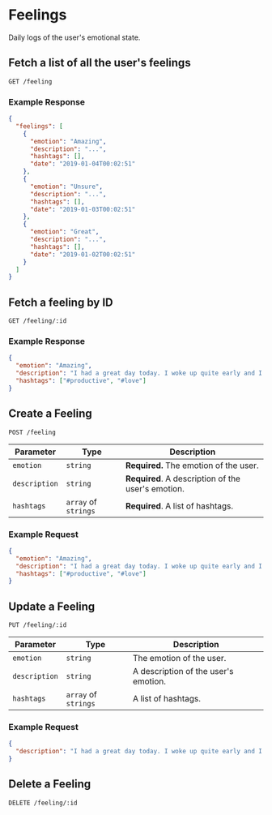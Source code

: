 # Feelings

Daily logs of the user's emotional state.

## Fetch a list of all the user's feelings

`GET /feeling`

### Example Response

```json
{
  "feelings": [
    {
      "emotion": "Amazing",
      "description": "...",
      "hashtags": [],
      "date": "2019-01-04T00:02:51"
    },
    {
      "emotion": "Unsure",
      "description": "...",
      "hashtags": [],
      "date": "2019-01-03T00:02:51"
    },
    {
      "emotion": "Great",
      "description": "...",
      "hashtags": [],
      "date": "2019-01-02T00:02:51"
    }
  ]
}
```

## Fetch a feeling by ID

`GET /feeling/:id`

### Example Response

```json
{
  "emotion": "Amazing",
  "description": "I had a great day today. I woke up quite early and I got a lot of my assignment done. George and I made a tasty meal too, it was nice spending time with him.",
  "hashtags": ["#productive", "#love"]
}
```

## Create a Feeling

`POST /feeling`

| Parameter     | Type                 | Description                                        |
| ------------- | -------------------- | -------------------------------------------------- |
| `emotion`     | `string`             | **Required.** The emotion of the user.             |
| `description` | `string`             | **Required**. A description of the user's emotion. |
| `hashtags`    | `array` of `strings` | **Required**. A list of hashtags.                  |

### Example Request

```json
{
  "emotion": "Amazing",
  "description": "I had a great day today. I woke up quite early and I got a lot of my assignment done. George and I made a tasty meal too, it was nice spending time with him.",
  "hashtags": ["#productive", "#love"]
}
```

## Update a Feeling

`PUT /feeling/:id`

| Parameter     | Type                 | Description                          |
| ------------- | -------------------- | ------------------------------------ |
| `emotion`     | `string`             | The emotion of the user.             |
| `description` | `string`             | A description of the user's emotion. |
| `hashtags`    | `array` of `strings` | A list of hashtags.                  |

### Example Request

```json
{
  "description": "I had a great day today. I woke up quite early and I got a lot of my assignment done. George and I made a tasty meal too, it was nice spending time with him."
}
```

## Delete a Feeling

`DELETE /feeling/:id`